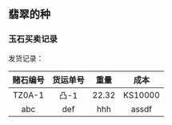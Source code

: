 ## 翡翠的种  

###  玉石买卖记录  

发货记录：  

|赌石编号|货运单号|重量|成本|
|:---:|:---:|:---:|:---:|
|TZ0A-1|凸-1|22.32|KS10000|
|abc|def|hhh|assdf|